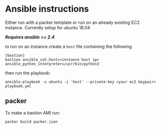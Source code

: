# Ansible instructions
Either run with a packer template or run on an already existing EC2 instance. Currently setup for ubuntu 18.04

_**Requires ansible >= 2.4**_

to run on an instance
create a `host` file containing the following
```
[bastion]
bastion ansible_ssh_host=<instance host ip> ansible_python_interpreter=/usr/bin/python3
```

then run the playbook:
```
ansible-playbook -u ubuntu -i 'host' --private-key <your ec2 keypair> playbook.yml
```
## packer
To make a bastion AMI run:
```
packer build packer.json
```
